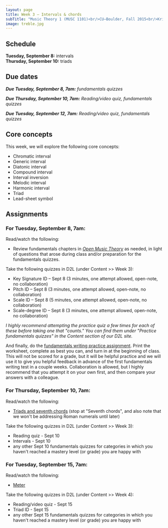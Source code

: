 ```yaml
---
layout: page
title: Week 3 – Intervals & chords
subTitle: "Music Theory 1 (MUSC 1101)<br/>CU–Boulder, Fall 2015<br/>Kris Shaffer, Ph.D. – instructor"
image: treble.jpg
---
```


## Schedule

**Tuesday, September 8:** intervals  
**Thursday, September 10:** triads 

## Due dates

***Due Tuesday, September 8, 7am:*** *fundamentals quizzes* 

***Due Thursday, September 10, 7am:*** *Reading/video quiz, fundamentals quizzes*  

***Due Tuesday, September 12, 7am:*** *Reading/video quiz, fundamentals quizzes*

## Core concepts

This week, we will explore the following core concepts:

- Chromatic interval  
- Generic interval  
- Diatonic interval  
- Compound interval  
- Interval inversion  
- Melodic interval  
- Harmonic interval  
- Triad  
- Lead-sheet symbol


## Assignments

### For Tuesday, September 8, 7am:

Read/watch the following:

- Review fundamentals chapters in [*Open Music Theory*](http://openmusictheory.com/contents.html) as needed, in light of questions that arose during class and/or preparation for the fundamentals quizzes.  

Take the following quizzes in D2L (under Content >> Week 3):

- Key Signature ID – Sept 8 (3 minutes, one attempt allowed, open-note, no collaboration)  
- Pitch ID – Sept 8 (3 minutes, one attempt allowed, open-note, no collaboration)  
- Scale ID – Sept 8 (5 minutes, one attempt allowed, open-note, no collaboration)  
- Scale-degree ID – Sept 8 (3 minutes, one attempt allowed, open-note, no collaboration)  

*I highly recommend attempting the practice quiz a few times for each of these before taking one that "counts." You can find them under "Practice fundamentals quizzes" in the Content section of our D2L site.*

And finally, do the [fundamentals writing practice assignment](/media/WritingAssignment1.pdf). Print the worksheet, complete as best you can, and turn in at the beginning of class. This will not be scored for a grade, but it will be helpful practice and we will use it to give you helpful feedback in advance of the first fundamentals writing test in a couple weeks. Collaboration is allowed, but I highly recommend that you attempt it on your own first, and then compare your answers with a colleague.


### For Thursday, September 10, 7am:

Read/watch the following:

- [Triads and seventh chords](http://openmusictheory.com/triads.html) (stop at "Seventh chords", and also note that we won't be addressing Roman numerals until later)  

Take the following quizzes in D2L (under Content >> Week 3):

- Reading quiz - Sept 10  
- Intervals - Sept 10  
- any other Sept 10 fundamentals quizzes for categories in which you haven't reached a mastery level (or grade) you are happy with


### For Tuesday, September 15, 7am:

Read/watch the following:

- [Meter](http://openmusictheory.com/meter.html)  

Take the following quizzes in D2L (under Content >> Week 4):

- Reading/video quiz - Sept 15  
- Triad ID - Sept 15  
- any other Sept 15 fundamentals quizzes for categories in which you haven't reached a mastery level (or grade) you are happy with

